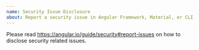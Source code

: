 ```yaml
---
name: Security Issue Disclosure
about: Report a security issue in Angular Framework, Material, or CLI
---
```


Please read https://angular.io/guide/security#report-issues on how to disclose security related issues.
